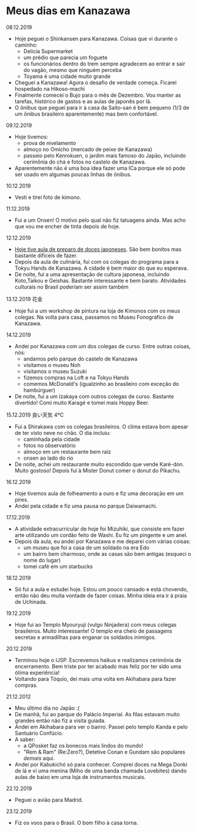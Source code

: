 # Meus dias em Kanazawa

08.12.2019

- Hoje peguei o Shinkansen para Kanazawa. Coisas que vi durante o caminho:
    + Delicia Supermarket
    + um prédio que parecia um foguete
    + os funcionários dentro do trem sempre agradecem ao entrar e sair do vagão, mesmo que ninguém perceba
    + Toyama é uma cidade muito grande
- Cheguei a Kanazawa! Agora o desafio de verdade começa. Ficarei hospedado na Hikoso-machi
- Finalmente comecei o Bujo para o mês de Dezembro. Vou manter as tarefas, histórico de gastos e as aulas de japonês por lá.
- O ônibus que peguei para ir à casa da Saito-san é bem pequeno (1/3 de um ônibus brasileiro aparentemente) mas bem confortável.

09.12.2019

- Hoje tivemos:
    + prova de nivelamento
    + almoço no Omicho (mercado de peixe de Kanazawa)
    + passeio pelo Kenrokuen, o jardim mais famoso do Japāo, incluindo cerimônia do chá e fotos no castelo de Kanazawa.
- Aparentemente nāo é uma boa idea fazer uma ICa porque ele só pode ser usado em algumas poucas linhas de ônibus.

10.12.2019

- Vesti e tirei foto de kimono.

11.12.2019

- Fui a um Onsen! O motivo pelo qual não fiz tatuagens ainda. Mas acho que vou me encher de tinta depois de hoje.

12.12.2019

- [Hoje tive aula de preparo de doces japoneses](https://www.instagram.com/katsuyatokuyama/). São bem bonitos mas bastante difíceis de fazer.
- Depois da aula de culinária, fui com os colegas do programa para a Tokyu Hands de Kanazawa. A cidade é bem maior do que eu esperava.
- De noite, fui a uma apresentação de cultura japonesa, incluindo Koto,Taikou e Geishas. Bastante interessante e bem barato. Atividades culturais no Brasil poderiam ser assim também

13.12.2019 花金

- Hoje fui a um workshop de pintura na loja de Kimonos com os meus colegas. Na volta para casa, passamos no Museu Fonográfico de Kanazawa.

14.12.2019

- Andei por Kanazawa com um dos colegas de curso. Entre outras coisas, nós:
    + andamos pelo parque do castelo de Kanazawa
    + visitamos o museu Noh
    + visitamos o museu Suzuki
    + fizemos compras na Loft e na Tokyu Hands
    + comemos McDonald's (igualzinho ao brasileiro com exceção do hambúrguer)
- De noite, fui a um Izakaya com outros colegas de curso. Bastante divertido! Comi muito Karagé e tomei mais Hoppy Beer.

15.12.2019 良い天気 4ºC

- Fui a Shirakawa com os colegas brasileiros. O clima estava bom apesar de ter visto neve no chão. O dia incluiu:
    + caminhada pela cidade
    + fotos no observatório
    + almoço em um restaurante bem raíz
    + onsen ao lado do rio
- De noite, achei um restaurante muito escondido que vende Karé-don. Muito gostoso! Depois fui à Mister Donut comer o donut do Pikachu.

16.12.2019

- Hoje tivemos aula de folheamento a ouro e fiz uma decoraçāo em um pires.
- Andei pela cidade e fiz uma pausa no parque Daiwamachi.

17.12.2019

- A atividade extracurricular de hoje foi Mizuhiki, que consiste em fazer arte utilizando um cordão feito de Washi. Eu fiz um pingente e um anel.
- Depois da aula, eu andei por Kanazawa e me deparei com várias coisas:
    + um museu que foi a casa de um soldado na era Edo
    + um bairro bem charmoso, onde as casas são bem antigas (esqueci o nome do lugar)
    + tomei café em um starbucks

18.12.2019

- Só fui a aula e estudei hoje. Estou um pouco cansado e está chovendo, então não deu muita vontade de fazer coisas. Minha ideia era ir à praia de Uchinada.

19.12.2019

- Hoje fui ao Templo Myouryuji (vulgo Ninjadera) com meus colegas brasileiros. Muito interessante! O templo era cheio de passagens secretas e armadilhas para enganar os soldados inimigos.

20.12.2019

- Terminou hoje o IJSP. Escrevemos haikus e realizamos cerimônia de encerramento. Bem triste por ter acabado mas feliz por ter sido uma ótima experiência!
- Voltando para Tóquio, dei mais uma volta em Akihabara para fazer compras.

21.12.2012

- Meu último dia no Japão :(
- De manhã, fui ao parque do Palácio Imperial. As filas estavam muito grandes então não fiz a visita guiada.
- Andei em Akihabara para ver o bairro. Passei pelo templo Kanda e pelo Santuário Confúcio.
- A saber: 
    + a QPosket faz os bonecos mais lindos do mundo!
    + "Rem & Ram" (Re:Zero?), Detetive Conan e Gundam são populares *demais* aqui.
- Andei por Kabukichó só para conhecer. Comprei doces na Mega Donki de lá e vi uma menina (Miho de uma banda chamada Lovebites) dando aulas de baixo em uma loja de instrumentos musicais.

22.12.2019

- Peguei o avião para Madrid.

23.12.2019

- Fiz os voos para o Brasil. O bom filho à casa torna.
